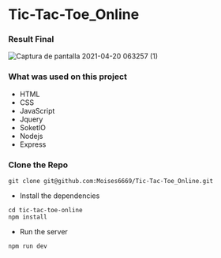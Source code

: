 # Tic-Tac-Toe_Online

### Result Final
![Captura de pantalla 2021-04-20 063257 (1)](https://user-images.githubusercontent.com/66188523/115350224-16745b00-a172-11eb-893a-47367c343671.png)


### What was used on this project

- HTML
- CSS
- JavaScript
- Jquery
- SoketIO
- Nodejs
- Express

### Clone the Repo

```
git clone git@github.com:Moises6669/Tic-Tac-Toe_Online.git
```

- Install the dependencies

```
cd tic-tac-toe-online
npm install
```

- Run the server

```
npm run dev
```
